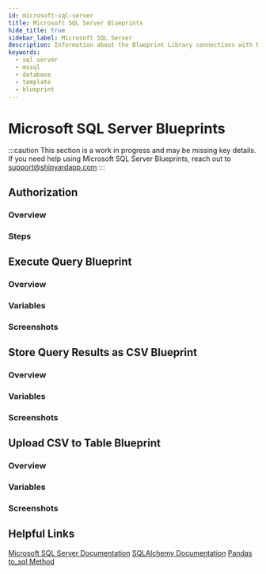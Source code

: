 ```yaml
---
id: microsoft-sql-server
title: Microsoft SQL Server Blueprints
hide_title: true
sidebar_label: Microsoft SQL Server
description: Information about the Blueprint Library connections with Microsoft SQL Server.
keywords:
  - sql server
  - mssql
  - database
  - template
  - blueprint
---
```


# Microsoft SQL Server Blueprints

:::caution
This section is a work in progress and may be missing key details. If you need help using Microsoft SQL Server Blueprints, reach out to support@shipyardapp.com
:::

## Authorization

### Overview

### Steps

## Execute Query Blueprint

### Overview

### Variables

### Screenshots

## Store Query Results as CSV Blueprint

### Overview

### Variables

### Screenshots

## Upload CSV to Table Blueprint

### Overview

### Variables

### Screenshots

## Helpful Links

[Microsoft SQL Server Documentation](https://docs.microsoft.com/en-us/sql/sql-server/) [SQLAlchemy Documentation](https://docs.sqlalchemy.org/en/13/) [Pandas to_sql Method](https://pandas.pydata.org/pandas-docs/stable/reference/api/pandas.DataFrame.to_sql.html)
